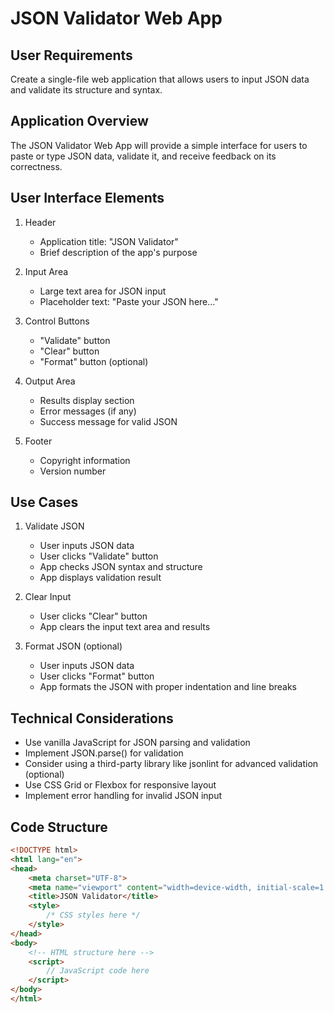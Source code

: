 # JSON Validator Web App

## User Requirements
Create a single-file web application that allows users to input JSON data and validate its structure and syntax.

## Application Overview
The JSON Validator Web App will provide a simple interface for users to paste or type JSON data, validate it, and receive feedback on its correctness.

## User Interface Elements
1. Header
   - Application title: "JSON Validator"
   - Brief description of the app's purpose

2. Input Area
   - Large text area for JSON input
   - Placeholder text: "Paste your JSON here..."

3. Control Buttons
   - "Validate" button
   - "Clear" button
   - "Format" button (optional)

4. Output Area
   - Results display section
   - Error messages (if any)
   - Success message for valid JSON

5. Footer
   - Copyright information
   - Version number

## Use Cases
1. Validate JSON
   - User inputs JSON data
   - User clicks "Validate" button
   - App checks JSON syntax and structure
   - App displays validation result

2. Clear Input
   - User clicks "Clear" button
   - App clears the input text area and results

3. Format JSON (optional)
   - User inputs JSON data
   - User clicks "Format" button
   - App formats the JSON with proper indentation and line breaks

## Technical Considerations
- Use vanilla JavaScript for JSON parsing and validation
- Implement JSON.parse() for validation
- Consider using a third-party library like jsonlint for advanced validation (optional)
- Use CSS Grid or Flexbox for responsive layout
- Implement error handling for invalid JSON input

## Code Structure
```html
<!DOCTYPE html>
<html lang="en">
<head>
    <meta charset="UTF-8">
    <meta name="viewport" content="width=device-width, initial-scale=1.0">
    <title>JSON Validator</title>
    <style>
        /* CSS styles here */
    </style>
</head>
<body>
    <!-- HTML structure here -->
    <script>
        // JavaScript code here
    </script>
</body>
</html>
```
